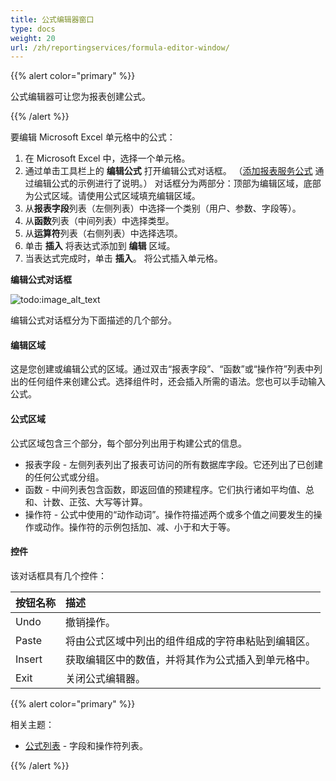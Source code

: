 ```yaml
---
title: 公式编辑器窗口
type: docs
weight: 20
url: /zh/reportingservices/formula-editor-window/
---
```


{{% alert color="primary" %}} 

公式编辑器可让您为报表创建公式。

{{% /alert %}} 

要编辑 Microsoft Excel 单元格中的公式：

1. 在 Microsoft Excel 中，选择一个单元格。
1. 通过单击工具栏上的 **编辑公式** 打开编辑公式对话框。
   （[添加报表服务公式](/cells/zh/reportingservices/adding-reporting-services-formulas/) 通过编辑公式的示例进行了说明。）
   对话框分为两部分：顶部为编辑区域，底部为公式区域。请使用公式区域填充编辑区域。
1. 从**报表字段**列表（左侧列表）中选择一个类别（用户、参数、字段等）。
1. 从**函数**列表（中间列表）中选择类型。
1. 从**运算符**列表（右侧列表）中选择选项。
1. 单击 **插入** 将表达式添加到 **编辑** 区域。
1. 当表达式完成时，单击 **插入**。
   将公式插入单元格。

**编辑公式对话框** 

![todo:image_alt_text](formula-editor-window_1.png)

编辑公式对话框分为下面描述的几个部分。
#### **编辑区域**
这是您创建或编辑公式的区域。通过双击“报表字段”、“函数”或“操作符”列表中列出的任何组件来创建公式。选择组件时，还会插入所需的语法。您也可以手动输入公式。 
#### **公式区域**
公式区域包含三个部分，每个部分列出用于构建公式的信息。

 - 报表字段 - 左侧列表列出了报表可访问的所有数据库字段。它还列出了已创建的任何公式或分组。
 - 函数 - 中间列表包含函数，即返回值的预建程序。它们执行诸如平均值、总和、计数、正弦、大写等计算。
 - 操作符 - 公式中使用的“动作动词”。操作符描述两个或多个值之间要发生的操作或动作。操作符的示例包括加、减、小于和大于等。
#### **控件**
该对话框具有几个控件：

|**按钮名称** | **描述** |
| :- | :- |
|Undo |撤销操作。
|Paste |将由公式区域中列出的组件组成的字符串粘贴到编辑区。
|Insert |获取编辑区中的数值，并将其作为公式插入到单元格中。
|Exit |关闭公式编辑器。
{{% alert color="primary" %}} 

相关主题：

- [公式列表](/cells/zh/reportingservices/formula-list/) - 字段和操作符列表。

{{% /alert %}}
